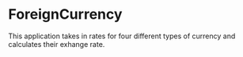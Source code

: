 # ForeignCurrency
This application takes in rates for four different types of currency and calculates their exhange rate.  
